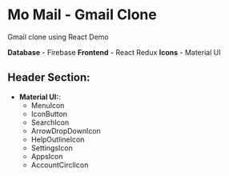 # Mo Mail - Gmail Clone

Gmail clone using React Demo

**Database** - Firebase
**Frontend** - React Redux
**Icons** - Material UI

## Header Section:

- **Material UI:**:
  - MenuIcon
  - IconButton
  - SearchIcon
  - ArrowDropDownIcon
  - HelpOutlineIcon
  - SettingsIcon
  - AppsIcon
  - AccountCirclIcon
